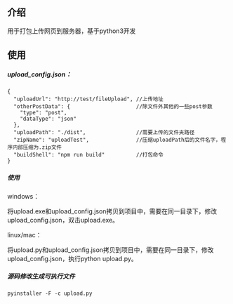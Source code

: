 ## 介绍

用于打包上传网页到服务器，基于python3开发

## 使用 

##### upload_config.json：	

~~~
{
  "uploadUrl": "http://test/fileUpload", //上传地址
  "otherPostData": {	                 //除文件外其他的一些post参数
    "type": "post",
    "dataType": "json"
  },
  "uploadPath": "./dist",                //需要上传的文件夹路径
  "zipName": "uploadTest",               //压缩uploadPath后的文件名字，程序内部压缩为.zip文件
  "buildShell": "npm run build"          //打包命令
}
~~~

##### 使用

windows：

将upload.exe和upload_config.json拷贝到项目中，需要在同一目录下，修改upload_config.json，双击upload.exe。

linux/mac：

将upload.py和upload_config.json拷贝到项目中，需要在同一目录下，修改upload_config.json，执行python upload.py。

##### 源码修改生成可执行文件

~~~shell
pyinstaller -F -c upload.py
~~~

